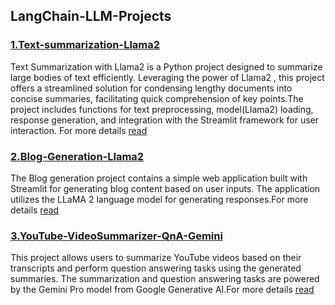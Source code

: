 ## LangChain-LLM-Projects

### [1.Text-summarization-Llama2](https://github.com/kavyapan/LangChain-LLM-Projects/tree/main/Text-Summarization-Llama2)
Text Summarization with Llama2 is a Python project designed to summarize large bodies of text efficiently. Leveraging the power of Llama2 , this project offers a streamlined solution for condensing lengthy documents into concise summaries, facilitating quick comprehension of key points.The project includes functions for text preprocessing, model(Llama2) loading, response generation, and integration with the Streamlit framework for user interaction. For more details [read](https://github.com/kavyapan/LangChain-LLM-Projects/blob/main/Text-Summarization-Llama2/README.md)  


### [2.Blog-Generation-Llama2](https://github.com/kavyapan/LangChain-LLM-Projects/tree/main/Blog-Generation-Llama2)
The Blog generation project contains a simple web application built with Streamlit for generating blog content based on user inputs. The application utilizes the LLaMA 2 language model for generating responses.For more details [read](https://github.com/kavyapan/LangChain-LLM-Projects/blob/main/Blog-Generation-Llama2/README.md)  

### [3.YouTube-VideoSummarizer-QnA-Gemini](https://github.com/kavyapan/LangChain-LLM-Projects/tree/main/YouTube_VideoSummarizer_QnA)  
This project allows users to summarize YouTube videos based on their transcripts and perform question answering tasks using the generated summaries. The summarization and question answering tasks are powered by the Gemini Pro model from Google Generative AI.For more details [read](https://github.com/kavyapan/LangChain-LLM-Projects/blob/main/YouTube_VideoSummarizer_QnA/README.md)  
